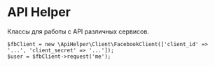 # API Helper

Классы для работы с API различных сервисов.

~~~
$fbClient = new \ApiHelper\Client\FacebookClient(['client_id' => '...', 'client_secret' => '...']);
$user = $fbClient->request('me');
~~~

